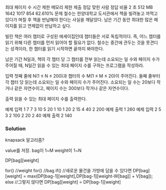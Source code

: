 최대 페이지 수
시간 제한	메모리 제한	제출	정답	맞힌 사람	정답 비율
2 초	512 MB	1642	1017	854	62.610%
문제
철수는 한양대학교 도서관에서 책을 빌려놓고 까먹고 있다가 며칠 후 책을 반납해야 한다는 사실을 깨달았다. 남은 기간 동안 최대한 많은 페이지를 읽고 연체없이 반납하고 싶다.

빌린 책은 여러 챕터로 구성된 에세이집인데 챕터들은 서로 독립적이다. 즉, 어느 챕터를 읽기 위해 다른 챕터를 먼저 읽어야 할 필요가 없다. 철수는 중간에 관두는 것을 못견디는 성격이라, 한 챕터를 읽기 시작하면 끝까지 봐야한다. 

남은 기간 N일과, 책의 각 챕터 당 그 챕터를 전부 읽는데 소요되는 일 수와 페이지 수가 주어질 때, N일간 읽을 수 있는 최대 페이지 수를 구하는 프로그램을 작성하라.

입력
첫째 줄에 N(1 ≤ N ≤ 200)과 챕터의 수 M(1 ≤ M ≤ 20)이 주어진다. 둘째 줄부터 각 챕터 당 읽는데 소요되는 일 수와 페이지 수가 주어진다. 소요되는 일 수는 20보다 작거나 같은 자연수이고, 페이지 수는 300보다 작거나 같은 자연수이다.

출력
읽을 수 있는 최대 페이지 수를 출력한다.

예제 입력 1 
7 7
3 10
5 20
1 10
1 20
2 15
4 40
2 200
예제 출력 1 
260
예제 입력 2 
5 3
2 100
2 20
2 40
예제 출력 2 
140

### Solution

knapsack 알고리즘?

value를 저장.
bag이 1~M
weight이 1~N

DP[bag][weight]

for() //weight
	for()   //bag
			if()    //새로운 물건을 가방에 담을 수 있다면
				   DP[bag][weight] = max(DP[bag-1][weight],DP[bag-1][weight-W[bag]] + V[bag]);
			  else  //그렇지 않다면
					DP[bag][weight] = DP[bag-1][weight]
